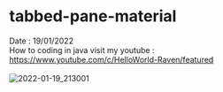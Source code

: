 # tabbed-pane-material
Date : 19/01/2022<br/>
How to coding in java
visit my youtube : https://www.youtube.com/c/HelloWorld-Raven/featured
<br/><br/>
![2022-01-19_213001](https://user-images.githubusercontent.com/58245926/150160451-fce1ad43-6626-45b6-ac91-414297036324.png)
